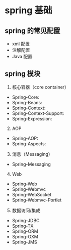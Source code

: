# spring 基础

## spring 的常见配置
+ xml 配置
+ 注解配置
+ Java 配置

## spring 模块

1. 核心容器（core container）

+ Spring-Core:
+ Spring-Beans:
+ Spring-Context:
+ Spring-Context-Support:
+ Spring-Expression:

2. AOP 

+ Spring-AOP:
+ Spring-Aspects:


3. 消息（Messaging）

+ Spring-Messaging

4. Web

+ Spring-Web
+ Spring-Webmvc
+ Spring-WebSocket
+ Spring-Webmvc-Portlet

5. 数据访问/集成

+ Spring-JDBC
+ Spring-TX
+ Spring-ORM
+ Spring-OXM
+ Spring-JMS

